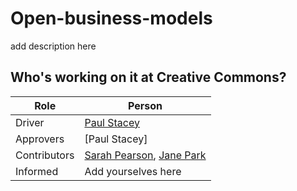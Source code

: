 # Open-business-models
add description here

## Who's working on it at Creative Commons?

| Role  | Person |
| ------------- | ------------- |
| Driver  | [Paul Stacey](https://github.com/pgstacey)  |
| Approvers  | [Paul Stacey]  |
| Contributors | [Sarah Pearson](https://github.com/sarahpearson), [Jane Park](https://github.com/janeatcc) |
| Informed | Add yourselves here |

